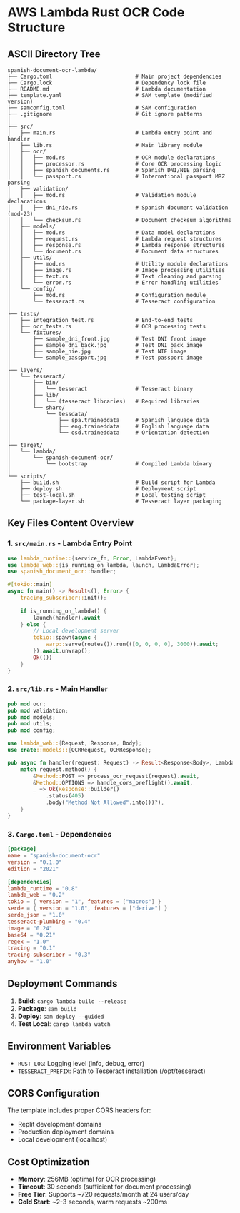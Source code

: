 # AWS Lambda Rust OCR Code Structure

## ASCII Directory Tree

```
spanish-document-ocr-lambda/
├── Cargo.toml                          # Main project dependencies
├── Cargo.lock                          # Dependency lock file
├── README.md                           # Lambda documentation
├── template.yaml                       # SAM template (modified version)
├── samconfig.toml                      # SAM configuration
├── .gitignore                          # Git ignore patterns
│
├── src/
│   ├── main.rs                         # Lambda entry point and handler
│   ├── lib.rs                          # Main library module
│   ├── ocr/
│   │   ├── mod.rs                      # OCR module declarations
│   │   ├── processor.rs                # Core OCR processing logic
│   │   ├── spanish_documents.rs        # Spanish DNI/NIE parsing
│   │   └── passport.rs                 # International passport MRZ parsing
│   ├── validation/
│   │   ├── mod.rs                      # Validation module declarations
│   │   ├── dni_nie.rs                  # Spanish document validation (mod-23)
│   │   └── checksum.rs                 # Document checksum algorithms
│   ├── models/
│   │   ├── mod.rs                      # Data model declarations
│   │   ├── request.rs                  # Lambda request structures
│   │   ├── response.rs                 # Lambda response structures
│   │   └── document.rs                 # Document data structures
│   ├── utils/
│   │   ├── mod.rs                      # Utility module declarations
│   │   ├── image.rs                    # Image processing utilities
│   │   ├── text.rs                     # Text cleaning and parsing
│   │   └── error.rs                    # Error handling utilities
│   └── config/
│       ├── mod.rs                      # Configuration module
│       └── tesseract.rs                # Tesseract configuration
│
├── tests/
│   ├── integration_test.rs             # End-to-end tests
│   ├── ocr_tests.rs                    # OCR processing tests
│   └── fixtures/
│       ├── sample_dni_front.jpg        # Test DNI front image
│       ├── sample_dni_back.jpg         # Test DNI back image
│       ├── sample_nie.jpg              # Test NIE image
│       └── sample_passport.jpg         # Test passport image
│
├── layers/
│   └── tesseract/
│       ├── bin/
│       │   └── tesseract               # Tesseract binary
│       ├── lib/
│       │   └── (tesseract libraries)   # Required libraries
│       └── share/
│           └── tessdata/
│               ├── spa.traineddata     # Spanish language data
│               ├── eng.traineddata     # English language data
│               └── osd.traineddata     # Orientation detection
│
├── target/
│   └── lambda/
│       └── spanish-document-ocr/
│           └── bootstrap               # Compiled Lambda binary
│
└── scripts/
    ├── build.sh                        # Build script for Lambda
    ├── deploy.sh                       # Deployment script
    ├── test-local.sh                   # Local testing script
    └── package-layer.sh                # Tesseract layer packaging
```

## Key Files Content Overview

### 1. `src/main.rs` - Lambda Entry Point
```rust
use lambda_runtime::{service_fn, Error, LambdaEvent};
use lambda_web::{is_running_on_lambda, launch, LambdaError};
use spanish_document_ocr::handler;

#[tokio::main]
async fn main() -> Result<(), Error> {
    tracing_subscriber::init();
    
    if is_running_on_lambda() {
        launch(handler).await
    } else {
        // Local development server
        tokio::spawn(async {
            warp::serve(routes()).run(([0, 0, 0, 0], 3000)).await;
        }).await.unwrap();
        Ok(())
    }
}
```

### 2. `src/lib.rs` - Main Handler
```rust
pub mod ocr;
pub mod validation;
pub mod models;
pub mod utils;
pub mod config;

use lambda_web::{Request, Response, Body};
use crate::models::{OCRRequest, OCRResponse};

pub async fn handler(request: Request) -> Result<Response<Body>, LambdaError> {
    match request.method() {
        &Method::POST => process_ocr_request(request).await,
        &Method::OPTIONS => handle_cors_preflight().await,
        _ => Ok(Response::builder()
            .status(405)
            .body("Method Not Allowed".into())?),
    }
}
```

### 3. `Cargo.toml` - Dependencies
```toml
[package]
name = "spanish-document-ocr"
version = "0.1.0"
edition = "2021"

[dependencies]
lambda_runtime = "0.8"
lambda_web = "0.2"
tokio = { version = "1", features = ["macros"] }
serde = { version = "1.0", features = ["derive"] }
serde_json = "1.0"
tesseract-plumbing = "0.4"
image = "0.24"
base64 = "0.21"
regex = "1.0"
tracing = "0.1"
tracing-subscriber = "0.3"
anyhow = "1.0"
```

## Deployment Commands

1. **Build**: `cargo lambda build --release`
2. **Package**: `sam build`
3. **Deploy**: `sam deploy --guided`
4. **Test Local**: `cargo lambda watch`

## Environment Variables

- `RUST_LOG`: Logging level (info, debug, error)
- `TESSERACT_PREFIX`: Path to Tesseract installation (/opt/tesseract)

## CORS Configuration

The template includes proper CORS headers for:
- Replit development domains
- Production deployment domains
- Local development (localhost)

## Cost Optimization

- **Memory**: 256MB (optimal for OCR processing)
- **Timeout**: 30 seconds (sufficient for document processing)
- **Free Tier**: Supports ~720 requests/month at 24 users/day
- **Cold Start**: ~2-3 seconds, warm requests ~200ms